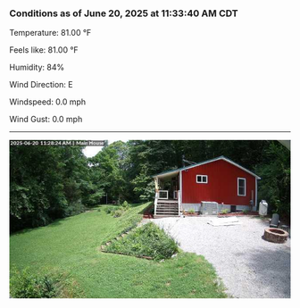 ### Conditions as of June 20, 2025 at 11:33:40 AM CDT 

Temperature: 81.00 &deg;F

Feels like: 81.00 &deg;F

Humidity: 84%

Wind Direction: E

Windspeed: 0.0 mph

Wind Gust: 0.0 mph

---

<img src="./images/latest.jpeg"/>

